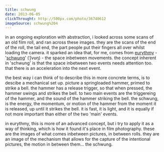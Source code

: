```yaml
---
title: schwung
date: 2013-06-05
clickThrought: http://500px.com/photo/36740612
imageSource: schwung%204
---
```


in an ongoing exploration with abstraction, i looked across some scans of an old film roll, and ran across these images. they are the scans of the end of the roll, the tail end, the part people put their fingers all over whilst loading the camera. it sparked an idea that, for me, comes from [eurythmy](http://en.wikipedia.org/wiki/Eurythmy) - '[schwung](http://en.wiktionary.org/wiki/Schwung)' (ˈʃvʊŋ) - the space inbetween movements. the concept inherent in 'schwung' is that the space inbetween two events needs attention too. that there is an acceleration into the next event. 

the best way i can think of to describe this in more concrete terms, is to descibe a mechanical set up. picture a springloaded hammer, primed to strike a bell. the hammer has a release trigger, so that when pressed, the hammer swings and strikes the bell. to two main events are the triggereing of the hammer, and the sound of the hammer striking the bell. the schwung, is the energy, the momentum, or motion of the hammer from the moment it is released, up until it strikes the bell. it is fast, it is light, and it is equally if not more important than either of the two 'main' events. 

in eurythmy, this is more of an advanced concept, but i try to apply it as a way of thinking, which is how it found it's place in film photography.  these are the images of what comes inbetween pictures, in between rolls. they are an image of the mechanism that allows for the capture of the intentional pictures, the motion in between them... the schwung.